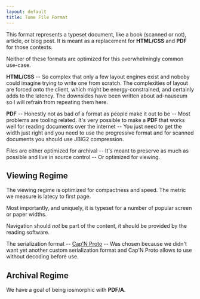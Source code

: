 ```yaml
---
layout: default
title: Tome File Format
---
```


This format represents a typeset document, like a book (scanned or not),
article, or blog post. It is meant as a replacement for **HTML/CSS** and **PDF**
for those contexts.

Neither of these formats are optimized for this overwhelmingly common use-case.

**HTML/CSS** -- So complex that only a few layout engines exist and noboby could
imagine trying to write one from scratch. The complexities of layout are forced
onto the client, which might be energy-constrained, and certainly adds to the
latency. The downsides have been written about ad-nauseum so I will refrain from
repeating them here.

**PDF** -- Honestly not as bad of a format as people make it out to be -- Most
problems are tooling related. It's very possible to make a **PDF** that works
well for reading documents over the internet -- You just need to get the width
just right and you need to use the progressive format and for scanned documents
you should use JBIG2 compression.

Files are either optimized for archival -- It's meant to preserve as much as
possible and live in source control -- Or optimized for viewing.

## Viewing Regime

The viewing regime is optimized for compactness and speed. The metric we measure
is latecy to first page. 

Most importantly, and uniquely, it is typeset for a number of popular screen
or paper widths.

Navigation should *not* be part of the content, it should be provided by the
reading software.

The serialization format -- [Cap'N Proto](https://capnproto.org) -- Was chosen
because we didn't want yet another custom serialization format and Cap'N Proto
allows to use without decoding before use.

## Archival Regime

We have a goal of being iosmorphic with **PDF/A**.

